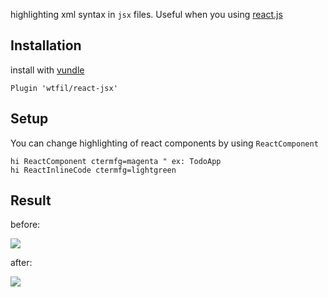 highlighting xml syntax in ```jsx``` files. Useful when you using [react.js](http://facebook.github.io/react/)

## Installation 

install with [vundle](https://github.com/gmarik/Vundle.vim)

    Plugin 'wtfil/react-jsx'


## Setup

You can change highlighting of react components by using ```ReactComponent```

    hi ReactComponent ctermfg=magenta " ex: TodoApp
    hi ReactInlineCode ctermfg=lightgreen


## Result

before:

![](https://downloader.disk.yandex.ru/preview/7ab7d7ccd883ed6bfcd5c0303edf2563/mpfs/1w-PzD4CXFNJN3rnqZvkejGcCXNMMuickacVTJ7pEFJdt1YstH40gOcX3i121iNKz7dc2u5E7hg60slXPzMEJA%3D%3D?uid=0&filename=ScreenShot20131128at52648PMpng&disposition=inline&hash=&limit=0&content_type=image%2Fpng&size=XXL&crop=0)

after:

![](https://downloader.disk.yandex.ru/preview/ace9c37384b15286000e8335010bc71d/mpfs/TPNb5KhhQ-nKK0bEEIFYFscpc5HUM4hCcVGiwN-8snXHvq4DPo9BkxoMCHN01HtM4IlBN1PMQrT56LZzx0YecQ%3D%3D?uid=0&filename=ScreenShot20131128at52224PMpng&disposition=inline&hash=&limit=0&content_type=image%2Fpng&size=XXL&crop=0)
